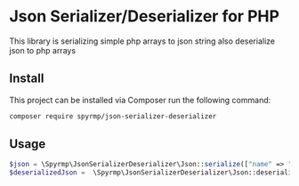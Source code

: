 # Json Serializer/Deserializer for PHP

This library is serializing simple php arrays to json string also deserialize json to php arrays

## Install

This project can be installed via Composer run the following command:

```bash
composer require spyrmp/json-serializer-deserializer
```

## Usage

```php
$json = \Spyrmp\JsonSerializerDeserializer\Json::serialize(["name" => "test_name", "lastname" => "test_lastname"]);
$deserializedJson =  \Spyrmp\JsonSerializerDeserializer\Json::deserialize('{"name":"test_name","lastname":"test_lastname"}');
```

